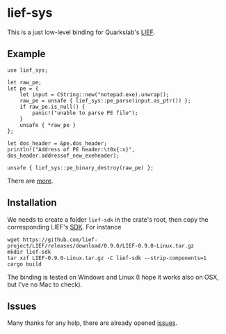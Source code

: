 # lief-sys

This is a just low-level binding for Quarkslab's [LIEF](https://lief.quarkslab.com/).

## Example

```
use lief_sys;

let raw_pe;
let pe = {
    let input = CString::new("notepad.exe).unwrap();
    raw_pe = unsafe { lief_sys::pe_parse(input.as_ptr()) };
    if raw_pe.is_null() {
        panic!("unable to parse PE file");
    }
    unsafe { *raw_pe }
};

let dos_header = &pe.dos_header;
println!("Address of PE header:\t0x{:x}", dos_header.addressof_new_exeheader);

unsafe { lief_sys::pe_binary_destroy(raw_pe) };
```

There are [more](examples/).

## Installation

We needs to create a folder `lief-sdk` in the crate's root, then copy the corresponding LIEF's [SDK](https://lief.quarkslab.com/#download). For instance

```
wget https://github.com/lief-project/LIEF/releases/download/0.9.0/LIEF-0.9.0-Linux.tar.gz
mkdir lief-sdk
tar xzf LIEF-0.9.0-Linux.tar.gz -C lief-sdk --strip-components=1
cargo build
```

The binding is tested on Windows and Linux (I hope it works also on OSX, but I've no Mac to check).

## Issues

Many thanks for any help, there are already opened [issues](https://github.com/tathanhdinh/lief-sys/issues).